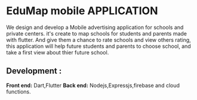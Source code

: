 # EduMap mobile APPLICATION

We design and develop a Mobile advertising application for schools and private centers.
it's create to map schools for students and parents made with flutter. And give them a chance to rate schools and view others rating, 
this application will help future students and parents to choose school, and take a first view about thier future school.
## Development :
 **Front end:** Dart,Flutter
 **Back end:** Nodejs,Expressjs,firebase and cloud functions. 

